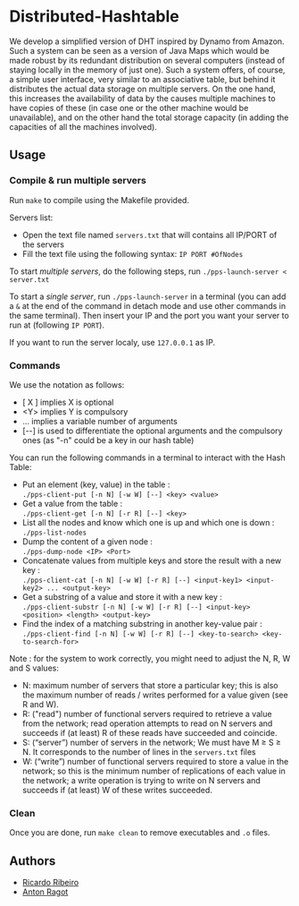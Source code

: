 # Distributed-Hashtable

We develop a simplified version of DHT inspired by Dynamo from Amazon. Such a system can be seen as a version of Java Maps which would be made robust by its redundant distribution on several computers (instead of staying locally in the memory of just one). Such a system offers, of course, a simple user interface, very similar to an associative table, but behind it distributes the actual data storage on multiple servers. On the one hand, this increases the availability of data by the causes multiple machines to have copies of these (in case one or the other machine would be unavailable), and on the other hand the total storage capacity (in adding the capacities of all the machines involved).

## Usage

### Compile & run multiple servers

Run ``` make ``` to compile using the Makefile provided.

Servers list:
- Open the text file named ```servers.txt``` that will contains all IP/PORT of the servers
- Fill the text file using the following syntax: ```IP PORT #OfNodes```

To start _multiple servers_, do the following steps, run ```./pps-launch-server < server.txt```

To start a _single server_, run ```./pps-launch-server``` in a terminal (you can add a ``` & ``` at the end of the command in detach mode and use other commands in the same terminal). Then insert your IP and the port you want your server to run at (following ```IP PORT```).

 If you want to run the server localy, use ```127.0.0.1``` as IP.

### Commands

We use the notation as follows:
- [ X ] implies X is optional
- \<Y\> implies Y is compulsory
- ... implies a variable number of arguments
- \[--\] is used to differentiate the optional arguments and the compulsory ones (as "-n" could be a key in our hash table)

You can run the following commands in a terminal to interact with the Hash Table:

- Put an element (key, value) in the table :  
 ```./pps-client-put [-n N] [-w W] [--] <key> <value>```
- Get a value from the table :  
 ```./pps-client-get [-n N] [-r R] [--] <key>```
- List all the nodes and know which one is up and which one is down :  
 ```./pps-list-nodes```
- Dump the content of a given node :   
```./pps-dump-node <IP> <Port>```
- Concatenate values from multiple keys and store the result with a new key :  
 ```./pps-client-cat [-n N] [-w W] [-r R] [--] <input-key1> <input-key2> ... <output-key>```
- Get a substring of a value and store it with a new key :   
 ```./pps-client-substr [-n N] [-w W] [-r R] [--] <input-key> <position> <length> <output-key>```
- Find the index of a matching substring in another key-value pair :  
 ```./pps-client-find [-n N] [-w W] [-r R] [--] <key-to-search> <key-to-search-for>```

Note : for the system to work correctly, you might need to adjust the N, R, W and S values:
- N: maximum number of servers that store a particular key; this is also the maximum number of reads / writes performed for a value given (see R and W).
- R: ("read") number of functional servers required to retrieve a value from the network; read operation attempts to read on N servers and succeeds if (at least) R of these reads have succeeded and coincide.
- S: (“server”) number of servers in the network; We must have M ≥ S ≥ N. It corresponds to the number of lines in the ```servers.txt``` files
- W: (“write”) number of functional servers required to store a value in the network; so this is the minimum number of replications of each value in the network; a write operation is trying to write on N servers and succeeds if (at least) W of these writes succeeded.

### Clean

Once you are done, run ```make clean``` to remove executables and ```.o``` files.

## Authors

 - [Ricardo Ribeiro](https://github.com/somecookie)
 - [Anton Ragot](https://github.com/AntonRagot)

